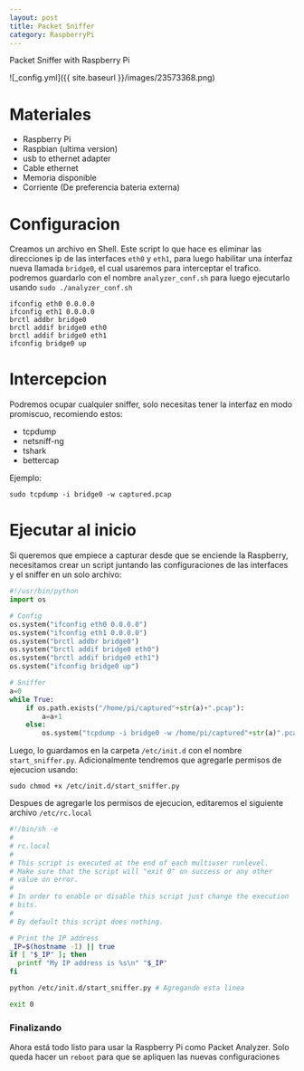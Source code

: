 ```yaml
---
layout: post
title: Packet Sniffer
category: RaspberryPi
---
```


Packet Sniffer with Raspberry Pi

![_config.yml]({{ site.baseurl }}/images/23573368.png)

# Materiales
* Raspberry Pi
* Raspbian (ultima version)
* usb to ethernet adapter
* Cable ethernet
* Memoria disponible
* Corriente (De preferencia bateria externa)


# Configuracion
Creamos un archivo en Shell. Este script lo que hace es eliminar las direcciones ip de las interfaces `eth0` y `eth1`, para luego habilitar una interfaz nueva llamada `bridge0`, el cual usaremos para interceptar el trafico. podremos guardarlo con el nombre `analyzer_conf.sh` para luego ejecutarlo usando `sudo ./analyzer_conf.sh`

```
ifconfig eth0 0.0.0.0
ifconfig eth1 0.0.0.0
brctl addbr bridge0
brctl addif bridge0 eth0
brctl addif bridge0 eth1
ifconfig bridge0 up
```


# Intercepcion
Podremos ocupar cualquier sniffer, solo necesitas tener la interfaz en modo promiscuo, recomiendo estos:

* tcpdump
* netsniff-ng
* tshark
* bettercap

Ejemplo:

```
sudo tcpdump -i bridge0 -w captured.pcap
```


# Ejecutar al inicio
Si queremos que empiece a capturar desde que se enciende la Raspberry, necesitamos crear un script juntando las configuraciones de las interfaces y el sniffer en un solo archivo:

```python
#!/usr/bin/python
import os

# Config
os.system("ifconfig eth0 0.0.0.0")
os.system("ifconfig eth1 0.0.0.0")
os.system("brctl addbr bridge0")
os.system("brctl addif bridge0 eth0")
os.system("brctl addif bridge0 eth1")
os.system("ifconfig bridge0 up")

# Sniffer
a=0
while True:
	if os.path.exists("/home/pi/captured"+str(a)+".pcap"):
		a=a+1
	else:
		os.system("tcpdump -i bridge0 -w /home/pi/captured"+str(a)".pcap")
```

Luego, lo guardamos en la carpeta `/etc/init.d` con el nombre `start_sniffer.py`. Adicionalmente tendremos que agregarle permisos de ejecucion usando:

```
sudo chmod +x /etc/init.d/start_sniffer.py
```

Despues de agregarle los permisos de ejecucion, editaremos el siguiente archivo `/etc/rc.local`

```bash
#!/bin/sh -e
#
# rc.local
#
# This script is executed at the end of each multiuser runlevel.
# Make sure that the script will "exit 0" on success or any other
# value on error.
#
# In order to enable or disable this script just change the execution
# bits.
#
# By default this script does nothing.

# Print the IP address
_IP=$(hostname -I) || true
if [ "$_IP" ]; then
  printf "My IP address is %s\n" "$_IP"
fi

python /etc/init.d/start_sniffer.py # Agregando esta linea

exit 0
```

### Finalizando
Ahora está todo listo para usar la Raspberry Pi como Packet Analyzer. Solo queda hacer un `reboot` para que se apliquen las nuevas configuraciones
